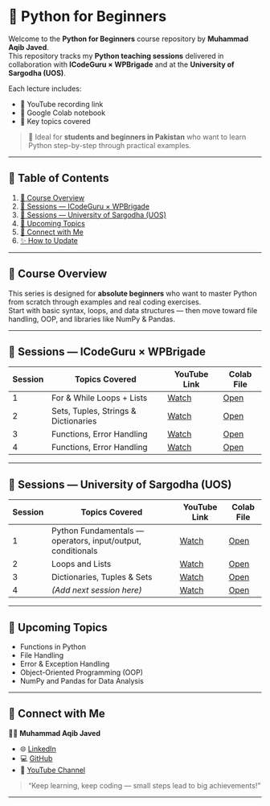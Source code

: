 # 🐍 Python for Beginners

Welcome to the **Python for Beginners** course repository by **Muhammad Aqib Javed**.  
This repository tracks my **Python teaching sessions** delivered in collaboration with **ICodeGuru × WPBrigade** and at the **University of Sargodha (UOS)**.

Each lecture includes:

- 🎥 YouTube recording link
- 📓 Google Colab notebook
- 📝 Key topics covered

> 🎯 Ideal for **students and beginners in Pakistan** who want to learn Python step-by-step through practical examples.

---

## 📑 Table of Contents

1. [📘 Course Overview](#-course-overview)
2. [🚀 Sessions — ICodeGuru × WPBrigade](#-sessions--icodeguru--wpbrigade)
3. [🏫 Sessions — University of Sargodha (UOS)](#-sessions--university-of-sargodha-uos)
4. [🧩 Upcoming Topics](#-upcoming-topics)
5. [🤝 Connect with Me](#-connect-with-me)
6. [✨ How to Update](#-how-to-update)

---

## 📘 Course Overview

This series is designed for **absolute beginners** who want to master Python from scratch through examples and real coding exercises.  
Start with basic syntax, loops, and data structures — then move toward file handling, OOP, and libraries like NumPy & Pandas.

---

## 🚀 Sessions — ICodeGuru × WPBrigade


| Session | Topics Covered                                        | YouTube Link | Colab File |
| ------- | ----------------------------------------------------- | ------------ | ---------- |
| 1       | For & While Loops + Lists                             | [Watch](https://www.youtube.com/watch?v=eGpGb2o2fnE&t=8s)   | [Open](https://colab.research.google.com/drive/1Ur9AFum84S3vuGxXUHxkx3CJrRSnB22Z#scrollTo=meTYsqH9Cuen)  |
| 2       | Sets, Tuples, Strings & Dictionaries                  | [Watch](https://www.youtube.com/watch?v=f5-fw6gOocw&t=58s)   | [Open](https://colab.research.google.com/drive/1-vwxF7zAKcjh0Vp1nNjpOELeEDLKE7K9?usp=sharing)  |
| 3       | Functions, Error Handling                             | [Watch](https://www.youtube.com/live/88OEB6RpVz0)   | [Open](https://colab.research.google.com/drive/1N4O_fBMdIBJgckEJyQ7zDlAxvIaLn9rr?usp=sharing)   |
| 4       | Functions, Error Handling                             | [Watch](https://www.youtube.com/live/WSYM8ePgDCo)   | [Open](https://colab.research.google.com/drive/1VbvH7YhPK_JkmQP3IPnJWQqGeMGm_cPs#scrollTo=7ePSWzgbSQ6t)   |

---

## 🏫 Sessions — University of Sargodha (UOS)


| Session | Topics Covered                                              | YouTube Link | Colab File |
| ------- | ----------------------------------------------------------- | ------------ | ---------- |
| 1       | Python Fundamentals — operators, input/output, conditionals | [Watch](#)   | [Open](#)  |
| 2       | Loops and Lists                                             | [Watch](#)   | [Open](#)  |
| 3       | Dictionaries, Tuples & Sets                                 | [Watch](#)   | [Open](#)  |
| 4       | _(Add next session here)_                                   | [Watch](#)   | [Open](#)  |

---

## 🧩 Upcoming Topics

- Functions in Python
- File Handling
- Error & Exception Handling
- Object-Oriented Programming (OOP)
- NumPy and Pandas for Data Analysis

---

## 🤝 Connect with Me

👨‍💻 **Muhammad Aqib Javed**

- 🌐 [LinkedIn](https://www.linkedin.com/in/maqibjaved/)
- 💻 [GitHub](https://github.com/AqibNiazi)
- 🎥 [YouTube Channel](https://www.youtube.com/@AqibTechAcademy)

> “Keep learning, keep coding — small steps lead to big achievements!”

---

